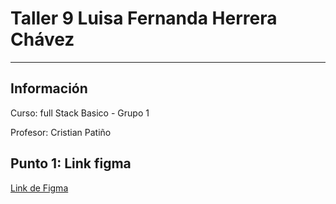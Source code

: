 <h1>Taller 9 Luisa Fernanda Herrera Chávez </h1>
<hr>

<h2> Información</h2>
<p>Curso: full Stack Basico - Grupo 1 </p>
<p>Profesor: Cristian Patiño</p>
<h2> Punto 1: Link figma</h2>
<a href="https://www.figma.com/file/ZJDCaUO80MO59MulMmHU26/Luisa-Ejercicio?type=design&node-id=0-1&t=jGYP63l0lPiwydPV-0">Link de Figma</a>
